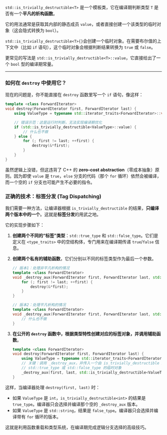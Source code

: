 `std::is_trivially_destructible<T>` 是一个模板类，它在编译期判断类型 `T` 是否有一个**平凡的析构函数**。

它的用法通常是获取其内部的静态成员 `value`，或者直接创建一个该类型的临时对象（这会隐式转换为 `bool`）。

`std::is_trivially_destructible<T>{}`会创建一个临时对象。在需要布尔值的上下文中（比如 `if` 语句），这个临时对象会根据判断结果转换为 `true` 或 `false`。

更常见的写法是 `std::is_trivially_destructible<T>::value`，它直接给出了一个 `bool` 型的编译期常量。

---

### 如何在 `destroy` 中使用它？

现在的问题是，你不能直接在 `destroy` 函数里写一个 `if` 语句，像这样：

```cpp
template <class ForwardIterator>
void destroy(ForwardIterator first, ForwardIterator last) {
    using ValueType = typename std::iterator_traits<ForwardIterator>::value_type;

    // 错误示范：这是运行时判断，无法实现编译期优化
    if (std::is_trivially_destructible<ValueType>::value) {
        // 什么也不做
    } else {
        for (; first != last; ++first) {
            destroy(&*first);
        }
    }
}
```
虽然逻辑上没错，但这违背了 C++ 的 **zero-cost abstraction**（零成本抽象）原则。因为即使 `value` 是 `true`，`else` 分支的代码（那个 `for` 循环）依然会被编译，而一个空的 `if` 分支也可能产生不必要的指令。

### 正确的技术：标签分发 (Tag Dispatching)

我们需要一种方法，让编译器根据 `is_trivially_destructible` 的结果，**只编译两个版本中的一个**。这就是**标签分发**的用武之地。

它的实现步骤如下：

1.  **创建两个不同的“标签”类型**：`std::true_type` 和 `std::false_type`。它们是定义在 `<type_traits>` 中的空结构体，专门用来在编译期传递 `true`/`false` 信息。

2.  **创建两个私有的辅助函数**，它们分别以不同的标签类型作为最后一个参数。

    ```cpp
    // 版本1：处理非平凡析构的情况
    template <class ForwardIterator>
    void _destroy_aux(ForwardIterator first, ForwardIterator last, std::false_type) {
        for (; first != last; ++first) {
            destroy(&*first);
        }
    }

    // 版本2：处理平凡析构的情况
    template <class ForwardIterator>
    void _destroy_aux(ForwardIterator first, ForwardIterator last, std::true_type) {
        // 什么也不做
    }
    ```

3.  **在公开的 `destroy` 函数中，根据类型特性创建对应的标签对象，并调用辅助函数**。

    ```cpp
    template <class ForwardIterator>
    void destroy(ForwardIterator first, ForwardIterator last) {
        using ValueType = typename std::iterator_traits<ForwardIterator>::value_type;
        // 关键：调用 _destroy_aux，并传入一个由 is_trivially_destructible 决定的
        // std::true_type 或 std::false_type 的临时对象
        _destroy_aux(first, last, std::is_trivially_destructible<ValueType>{});
    }
    ```

这样，当编译器处理 `destroy(first, last)` 时：
*   如果 `ValueType` 是 `int`，`is_trivially_destructible<int>` 的结果是 `true_type`。编译器只会选择并编译那个空的 `_destroy_aux` 版本。
*   如果 `ValueType` 是 `std::string`，结果是 `false_type`。编译器只会选择并编译带有 `for` 循环的版本。

这就是利用函数重载和类型系统，在编译期完成逻辑分支选择的高级技巧。